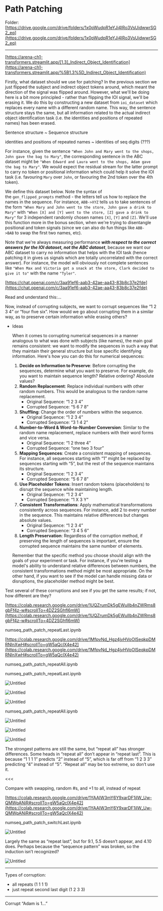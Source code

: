 # Path Patching

Folder: [https://drive.google.com/drive/folders/1x0pWudpR1eYJi4IRo3VsUidwwrSG2_eq](https://drive.google.com/drive/folders/1x0pWudpR1eYJi4IRo3VsUidwwrSG2_eq)

---

[https://arena-ch1-transformers.streamlit.app/[1.3]_Indirect_Object_Identification](https://arena-ch1-transformers.streamlit.app/%5B1.3%5D_Indirect_Object_Identification)

Firstly, what dataset should we use for patching? In the previous section we just flipped the subject and indirect object tokens around, which meant the direction of the signal was flipped around. However, what we'll be doing here is a bit more principled - rather than flipping the IOI signal, we'll be erasing it. We do this by constructing a new dataset from `ioi_dataset` which replaces every name with a different random name. This way, the sentence structure stays the same, but all information related to the actual indirect object identification task (i.e. the identities and positions of repeated names) has been erased.

Sentence structure ~ Sequence structure

identities and positions of repeated names ~ identities of seq digits (???)

For instance, given the sentence `"When John and Mary went to the shops, John gave the bag to Mary"`, the corresponding sentence in the ABC dataset might be `"When Edward and Laura went to the shops, Adam gave the bag to Mary"`. We would expect the residual stream for the latter prompt to carry no token or positional information which could help it solve the IOI task (i.e. favouring `Mary` over `John`, or favouring the 2nd token over the 4th token).

We define this dataset below. Note the syntax of the `gen_flipped_prompts` method - the letters tell us how to replace the names in the sequence. For instance, `ABB->XYZ` tells us to take sentences of the form `"When Mary and John went to the store, John gave a drink to Mary"` with `"When [X] and [Y] went to the store, [Z] gave a drink to Mary"` for 3 independent randomly chosen names `[X]`, `[Y]` and `[Z]`. We'll use this function more in the bonus section, when we're trying to disentangle positional and token signals (since we can also do fun things like `ABB->BAB` to swap the first two names, etc).

Note that we're always measuring performance ***with respect to the correct answers for the IOI dataset, not the ABC dataset***, because we want our ABC dataset to carry no information that helps with the IOI task (hence patching it in gives us signals which are totally uncorrelated with the correct answer). For instance, the model will obviously not complete sentences like `"When Max and Victoria got a snack at the store, Clark decided to give it to"` with the name `"Tyler"`.

[https://chat.openai.com/c/3aa91ef6-aab3-42ae-aa43-83b8c37e2fde](https://chat.openai.com/c/3aa91ef6-aab3-42ae-aa43-83b8c37e2fde)

Read and understand this:…

Now, instead of corrupting subjects, we want to corrupt sequences like “1 2 3 4” or “four five six”. How would we go about corrupting them in a similar way, as to preserve certain information while erasing others?

- Ideas
    
    When it comes to corrupting numerical sequences in a manner analogous to what was done with subjects (like names), the main goal remains consistent: we want to modify the sequences in such a way that they maintain their general structure but lose specific identifying information. Here's how you can do this for numerical sequences:
    
    1. **Decide on Information to Preserve**: Before corrupting the sequences, determine what you want to preserve. For example, do you want to maintain sequence length? Relative ordering? Absolute values?
    2. **Random Replacement**: Replace individual numbers with other random numbers. This would be analogous to the random name replacement.
        - Original Sequence: “1 2 3 4”
        - Corrupted Sequence: “5 6 7 8”
    3. **Shuffling**: Change the order of numbers within the sequence.
        - Original Sequence: “1 2 3 4”
        - Corrupted Sequence: “3 1 4 2”
    4. **Number-to-Word & Word-to-Number Conversion**: Similar to the random name replacement, replace numbers with their word forms and vice versa.
        - Original Sequence: “1 2 three 4”
        - Corrupted Sequence: “one two 3 four”
    5. **Mapping Sequences**: Create a consistent mapping of sequences. For instance, all sequences starting with “1” might be replaced by sequences starting with “5”, but the rest of the sequence maintains its structure.
        - Original Sequence: “1 2 3 4”
        - Corrupted Sequence: “5 6 7 8”
    6. **Use Placeholder Tokens**: Insert random tokens (placeholders) to disrupt the sequence while maintaining length.
        - Original Sequence: “1 2 3 4”
        - Corrupted Sequence: “1 X 3 Y”
    7. **Consistent Transformations**: Apply mathematical transformations consistently across sequences. For instance, add 2 to every number in the sequence. This maintains relative differences but changes absolute values.
        - Original Sequence: “1 2 3 4”
        - Corrupted Sequence: “3 4 5 6”
    8. **Length Preservation**: Regardless of the corruption method, if preserving the length of sequences is important, ensure the corrupted sequence maintains the same number of elements.
    
    Remember that the specific method you choose should align with the goals of your experiment or task. For instance, if you're testing a model's ability to understand relative differences between numbers, the consistent transformations method might be most appropriate. On the other hand, if you want to see if the model can handle missing data or disruptions, the placeholder method might be best.
    

Test several of these corruptions and see if you get the same results; if not, how different are they?

[https://colab.research.google.com/drive/1UQZrumDk5gEWuIlb4nZWRms8gbFf4z-w#scrollTo=4DZ2SGhfl6mW](https://colab.research.google.com/drive/1UQZrumDk5gEWuIlb4nZWRms8gbFf4z-w#scrollTo=4DZ2SGhfl6mW)

numseq_path_patch_repeatLast.ipynb

[https://colab.research.google.com/drive/1MfpvNd_Hgz4jvHVoOlSeqkpDMRNInXwH#scrollTo=gW5aQcIX4e42](https://colab.research.google.com/drive/1MfpvNd_Hgz4jvHVoOlSeqkpDMRNInXwH#scrollTo=gW5aQcIX4e42)

numseq_path_patch_repeatAll.ipynb

numseq_path_patch_repeatLast.ipynb

![Untitled](Path%20Patching%20967be4e1a2b241418a9603911dda4561/Untitled.png)

![Untitled](Path%20Patching%20967be4e1a2b241418a9603911dda4561/Untitled%201.png)

![Untitled](Path%20Patching%20967be4e1a2b241418a9603911dda4561/Untitled%202.png)

numseq_path_patch_repeatAll.ipynb

![Untitled](Path%20Patching%20967be4e1a2b241418a9603911dda4561/Untitled%203.png)

![Untitled](Path%20Patching%20967be4e1a2b241418a9603911dda4561/Untitled%204.png)

![Untitled](Path%20Patching%20967be4e1a2b241418a9603911dda4561/Untitled%205.png)

The strongest patterns are still the same, but “repeat all” has stronger differences. Some heads in “repeat all” don’t appear in “repeat last”. This is because “1 1 1 1” predicts “2” instead of “5”, which is far off from “1 2 3 3” predicting “4” instead of “5”. “Repeat all” may be too extreme, so don’t use it.

<<<

Compare with swapping, random #s, and +1 to all, instead of repeat

[https://colab.research.google.com/drive/1YAAIW3mY6Y9xarDF1iIW_Uw-QMWpANiR#scrollTo=gW5aQcIX4e42](https://colab.research.google.com/drive/1YAAIW3mY6Y9xarDF1iIW_Uw-QMWpANiR#scrollTo=gW5aQcIX4e42)

numseq_path_patch_switchLast.ipynb

![Untitled](Path%20Patching%20967be4e1a2b241418a9603911dda4561/Untitled%206.png)

Largely the same as “repeat last”, but for 9.1, 5.5 doesn’t appear, and 4.10 does. Perhaps because the “sequence pattern” was broken, so the induction isn’t recognized?

![Untitled](Path%20Patching%20967be4e1a2b241418a9603911dda4561/Untitled%207.png)

---

Types of corruption:

- all repeats (1 1 1 1)
- just repeat second last digit (1 2 3 3)

---

Corrupt “Adam is 1…”